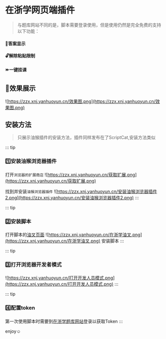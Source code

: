 # 在浙学网页端插件

> 与题库网站不同的是，脚本需要登录使用，但是使用仍然是完全免费的支持以下功能：

#### 📰答案显示 
#### 🔓解除粘贴限制 
#### ⏩一键挂课



## 🌟效果展示

![https://zzx.xnj.yanhuoyun.cn/效果图.png](https://zzx.xnj.yanhuoyun.cn/效果图.png)

## 安装方法
> 只展示油猴插件的安装方法，插件同样发布在了ScriptCat,安装方法类似

::: tip
### 1️⃣安装油猴浏览器插件
打开`浏览器的扩展商店`
![https://zzx.xnj.yanhuoyun.cn/获取扩展.png](https://zzx.xnj.yanhuoyun.cn/获取扩展.png)

找到并安装`油猴浏览器插件`
![https://zzx.xnj.yanhuoyun.cn/安装油猴浏览器插件2.png](https://zzx.xnj.yanhuoyun.cn/安装油猴浏览器插件2.png)
:::

::: tip
### 2️⃣安装脚本
打开脚本的[油叉页面](https://greasyfork.org/zh-CN/scripts/520141-%E5%9C%A8%E6%B5%99%E5%AD%A6%E9%A2%98%E5%BA%93%E6%90%9C%E7%B4%A2)
![https://zzx.xnj.yanhuoyun.cn/在浙学油叉.png](https://zzx.xnj.yanhuoyun.cn/在浙学油叉.png)
安装脚本
:::

::: tip
### 3️⃣打开浏览器开发者模式
![https://zzx.xnj.yanhuoyun.cn/打开开发人员模式.png](https://zzx.xnj.yanhuoyun.cn/打开开发人员模式.png)
:::

::: tip
### 4️⃣配置token  
第一次使用脚本时需要到[在浙学题库网站](https://app.zaizhexue.top)登录以获取Token
:::
    
enjoy☺️


    